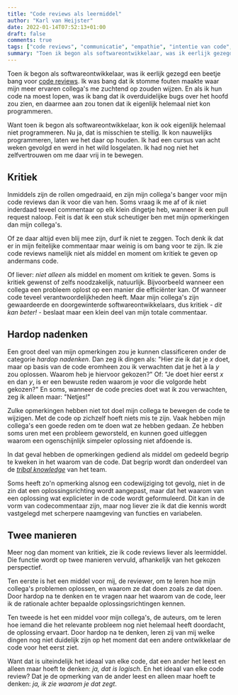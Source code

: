 ```yaml
---
title: "Code reviews als leermiddel"
author: "Karl van Heijster"
date: 2022-01-14T07:52:13+01:00
draft: false
comments: true
tags: ["code reviews", "communicatie", "empathie", "intentie van code", "leermoment", "samenwerking"]
summary: "Toen ik begon als softwareontwikkelaar, was ik eerlijk gezegd een beetje bang voor code reviews. Inmiddels zijn de rollen omgedraaid, en zijn mijn collega's banger voor mijn code reviews dan ik voor die van hen. Feit is dat ik een stuk scheutiger ben met mijn opmerkingen dan mijn collega's. Toch denk ik dat er in mijn commentaar maar weinig is om bang voor te zijn. Ik zie code reviews namelijk niet als middel en moment om kritiek te geven op andermans code. Of liever: *niet alleen* als middel en moment om kritiek te geven."
---
```


Toen ik begon als softwareontwikkelaar, was ik eerlijk gezegd een beetje bang voor [code reviews](https://en.wikipedia.org/wiki/Code_review). Ik was bang dat ik stomme fouten maakte waar mijn meer ervaren collega's me zuchtend op zouden wijzen. En als ik hun code na moest lopen, was ik bang dat ik overduidelijke bugs over het hoofd zou zien, en daarmee aan zou tonen dat ik eigenlijk helemaal niet kon programmeren.


Want toen ik begon als softwareontwikkelaar, kon ik ook eigenlijk helemaal niet programmeren. Nu ja, dat is misschien te stellig. Ik kon nauwelijks programmeren, laten we het daar op houden. Ik had een cursus van acht weken gevolgd en werd in het wild losgelaten. Ik had nog niet het zelfvertrouwen om me daar vrij in te bewegen.


## Kritiek


Inmiddels zijn de rollen omgedraaid, en zijn mijn collega's banger voor mijn code reviews dan ik voor die van hen. Soms vraag ik me af of ik niet inderdaad teveel commentaar op elk klein dingetje heb, wanneer ik een pull request naloop. Feit is dat ik een stuk scheutiger ben met mijn opmerkingen dan mijn collega's.


Of ze daar altijd even blij mee zijn, durf ik niet te zeggen. Toch denk ik dat er in mijn feitelijke commentaar maar weinig is om bang voor te zijn. Ik zie code reviews namelijk niet als middel en moment om kritiek te geven op andermans code. 


Of liever: *niet alleen* als middel en moment om kritiek te geven. Soms is kritiek gewenst of zelfs noodzakelijk, natuurlijk. Bijvoorbeeld wanneer een collega een probleem oplost op een manier die efficiënter kan. Of wanneer code teveel verantwoordelijkheden heeft. Maar mijn collega's zijn gewaardeerde en doorgewinterde softwareontwikkelaars, dus kritiek - *dit kan beter!* - beslaat maar een klein deel van mijn totale commentaar.


## Hardop nadenken


Een groot deel van mijn opmerkingen zou je kunnen classificeren onder de categorie *hardop nadenken*. Dan zeg ik dingen als: "Hier zie ik dat je *x* doet, maar op basis van de code eromheen zou ik verwachten dat je het à la *y* zou oplossen. Waarom heb je hiervoor gekozen?" Of: "Je doet hier eerst *x* en dan *y*, is er een bewuste reden waarom je voor die volgorde hebt gekozen?" En soms, wanneer de code precies doet wat ik zou verwachten, zeg ik alleen maar: "Netjes!"


Zulke opmerkingen hebben niet tot doel mijn collega te bewegen de code te wijzigen. Met de code op zichzelf hoeft niets mis te zijn. Vaak hebben mijn collega's een goede reden om te doen wat ze hebben gedaan. Ze hebben soms uren met een probleem geworsteld, en kunnen goed uitleggen waarom een ogenschijnlijk simpeler oplossing niet afdoende is. 


In dat geval hebben de opmerkingen gediend als middel om gedeeld begrip te kweken in het waarom van de code. Dat begrip wordt dan onderdeel van de [*tribal knowledge*](https://en.wikipedia.org/wiki/Tribal_knowledge) van het team.


Soms heeft zo'n opmerking alsnog een codewijziging tot gevolg, niet in de zin dat een oplossingsrichting wordt aangepast, maar dat het waarom van een oplossing wat explicieter in de code wordt geformuleerd. Dit kan in de vorm van codecommentaar zijn, maar nog liever zie ik dat die kennis wordt vastgelegd met scherpere naamgeving van functies en variabelen.


## Twee manieren


Meer nog dan moment van kritiek, zie ik code reviews liever als leermiddel. Die functie wordt op twee manieren vervuld, afhankelijk van het gekozen perspectief.


Ten eerste is het een middel voor mij, de reviewer, om te leren hoe mijn collega's problemen oplossen, en waarom ze dat doen zoals ze dat doen. Door hardop na te denken en te vragen naar het waarom van de code, leer ik de rationale achter bepaalde oplossingsrichtingen kennen. 


Ten tweede is het een middel voor mijn collega's, de auteurs, om te leren hoe iemand die het relevante probleem nog niet helemaal heeft doordacht, de oplossing ervaart. Door hardop na te denken, leren zij van mij welke dingen nog niet duidelijk zijn op het moment dat een andere ontwikkelaar de code voor het eerst ziet.


Want dat is uiteindelijk het ideaal van elke code, dat een ander het leest en alleen maar hoeft te denken: *ja, dat is logisch*. En het ideaal van elke code review? Dat je de opmerking van de ander leest en alleen maar hoeft te denken: *ja, ik zie waarom je dat zegt*.
